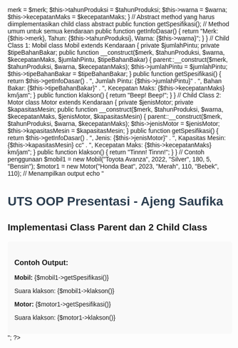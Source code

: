 <?php
/**
 * UTS OOP Presentasi
 * Nama: Ajeng Saufika
 * NIM: [Masukkan NIM Anda]
 * 
 * File: index.php
 * Berisi implementasi class parent dan 2 child class
 */

// Class Parent: Kendaraan (abstract class)
abstract class Kendaraan {
    protected $merk;
    protected $tahunProduksi;
    protected $warna;
    protected $kecepatanMaks;

    public function __construct($merk, $tahunProduksi, $warna, $kecepatanMaks) {
        $this->merk = $merk;
        $this->tahunProduksi = $tahunProduksi;
        $this->warna = $warna;
        $this->kecepatanMaks = $kecepatanMaks;
    }

    // Abstract method yang harus diimplementasikan child class
    abstract public function getSpesifikasi();

    // Method umum untuk semua kendaraan
    public function getInfoDasar() {
        return "Merk: {$this->merk}, Tahun: {$this->tahunProduksi}, Warna: {$this->warna}";
    }
}

// Child Class 1: Mobil
class Mobil extends Kendaraan {
    private $jumlahPintu;
    private $tipeBahanBakar;

    public function __construct($merk, $tahunProduksi, $warna, $kecepatanMaks, $jumlahPintu, $tipeBahanBakar) {
        parent::__construct($merk, $tahunProduksi, $warna, $kecepatanMaks);
        $this->jumlahPintu = $jumlahPintu;
        $this->tipeBahanBakar = $tipeBahanBakar;
    }

    public function getSpesifikasi() {
        return $this->getInfoDasar() . 
               ", Jumlah Pintu: {$this->jumlahPintu}" .
               ", Bahan Bakar: {$this->tipeBahanBakar}" .
               ", Kecepatan Maks: {$this->kecepatanMaks} km/jam";
    }

    public function klakson() {
        return "Beep! Beep!";
    }
}

// Child Class 2: Motor
class Motor extends Kendaraan {
    private $jenisMotor;
    private $kapasitasMesin;

    public function __construct($merk, $tahunProduksi, $warna, $kecepatanMaks, $jenisMotor, $kapasitasMesin) {
        parent::__construct($merk, $tahunProduksi, $warna, $kecepatanMaks);
        $this->jenisMotor = $jenisMotor;
        $this->kapasitasMesin = $kapasitasMesin;
    }

    public function getSpesifikasi() {
        return $this->getInfoDasar() . 
               ", Jenis: {$this->jenisMotor}" .
               ", Kapasitas Mesin: {$this->kapasitasMesin} cc" .
               ", Kecepatan Maks: {$this->kecepatanMaks} km/jam";
    }

    public function klakson() {
        return "Tinnn! Tinnn!";
    }
}

// Contoh penggunaan
$mobil1 = new Mobil("Toyota Avanza", 2022, "Silver", 180, 5, "Bensin");
$motor1 = new Motor("Honda Beat", 2023, "Merah", 110, "Bebek", 110);

// Menampilkan output
echo "<!DOCTYPE html>
<html>
<head>
    <title>UTS OOP - Ajeng Saufika</title>
    <style>
        body { font-family: Arial, sans-serif; margin: 20px; }
        h1 { color: #2c3e50; }
        .output { background: #f9f9f9; padding: 15px; border-radius: 5px; margin-top: 20px; }
    </style>
</head>
<body>
    <h1>UTS OOP Presentasi - Ajeng Saufika</h1>
    <h2>Implementasi Class Parent dan 2 Child Class</h2>
    
    <div class='output'>
        <h3>Contoh Output:</h3>
        <p><strong>Mobil:</strong> {$mobil1->getSpesifikasi()}</p>
        <p>Suara klakson: {$mobil1->klakson()}</p>
        <p><strong>Motor:</strong> {$motor1->getSpesifikasi()}</p>
        <p>Suara klakson: {$motor1->klakson()}</p>
    </div>
</body>
</html>";
?>
